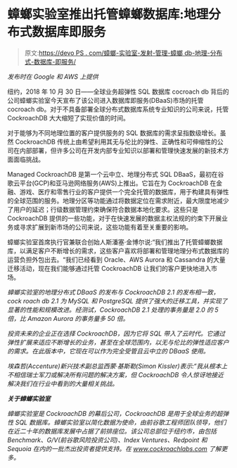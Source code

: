 # 蟑螂实验室推出托管蟑螂数据库:地理分布式数据库即服务

> 原文:[https://devo PS . com/蟑螂-实验室-发射-管理-蟑螂 db-地理-分布式-数据库-即服务/](https://devops.com/cockroach-labs-launches-managed-cockroachdb-the-geo-distributed-database-as-a-service/)

*发布时在 Google 和 AWS 上提供*

纽约，2018 年 10 月 30 日——全球业务超弹性 SQL 数据库 cocroach db 背后的公司蟑螂实验室今天宣布了该公司进入数据库即服务(DBaaS)市场的托管 cocroach db。对于不具备部署全球分布式数据库系统专业知识的公司来说，托管 CockroachDB 大大缩短了实现价值的时间。

对于能够为不同地理位置的客户提供服务的 SQL 数据库的需求呈指数级增长。虽然 CockroachDB 传统上由希望利用其无与伦比的弹性、正确性和可伸缩性的公司在内部部署，但许多公司在开发内部专业知识以部署和管理快速发展的新技术方面面临挑战。

Managed CockroachDB 是第一个云中立、地理分布式 SQL DBaaS，最初在谷歌云平台(GCP)和亚马逊网络服务(AWS)上推出。它旨在为 CockroachDB 在金融、游戏、医疗和零售行业的客户提供一个完全托管的数据库，用于构建具有弹性的全球范围的服务。地理分区等功能通过将数据定位在需求附近，最大限度地减少了用户的延迟；行级数据管理约束确保符合数据本地化要求。这些只是 CockroachDB 提供的一些功能，对于在快速发展的数据主权法规的约束下开展业务或寻求扩展到新市场的公司来说，这些功能有着至关重要的影响。

蟑螂实验室首席执行官兼联合创始人斯潘塞·金博尔说:“我们推出了托管蟑螂数据库，以满足客户不断增长的需求，这些客户喜欢将部署和管理地理分布式数据库的运营负担外包出去。“我们已经看到 Oracle、AWS Aurora 和 Cassandra 的大量迁移活动，现在我们能够通过托管 CockroachDB 让我们的客户更快地进入市场。

*蟑螂实验室的地理分布式 DBaaS 的发布与 CockroachDB 2.1 的发布相一致，cock roach db 2.1 为 MySQL 和 PostgreSQL 提供了强大的迁移工具，并实现了显著的性能和规模改进。经测试，CockroachDB 2.1 处理的事务量是 2.0 的 5 倍，比 Amazon Aurora 的事务量多 50 倍。*

*投资未来的企业正在选择 CockroachDB，因为它将 SQL 带入了云时代。它通过弹性扩展来适应不断增长的业务，甚至在全球范围内，以无与伦比的弹性适应客户的需求。在此版本中，它现在可以作为完全受管且云中立的 DBaaS 使用。*

*埃森哲(Accenture)新兴技术副总监西蒙·基斯勒(Simon Kissler)表示:“我从根本上不相信瑞士军刀或解决所有问题的解决方案，但 CockroachDB 令人惊讶地接近解决我们在行业中看到的大量相关挑战。*

***关于蟑螂实验室***

*蟑螂实验室是 CockroachDB 的幕后公司，CockroachDB 是用于全球业务的超弹性 SQL 数据库。蟑螂实验室以简化数据为使命，由前谷歌工程师团队领导，他们在近二十年的数据库发展中占据了前排座位。该公司总部位于纽约市，由包括 Benchmark、G/V(前谷歌风险投资公司)、Index Ventures、Redpoint 和 Sequoia 在内的一批杰出投资者提供支持。在 www.cockroachlabs.com 了解更多。*